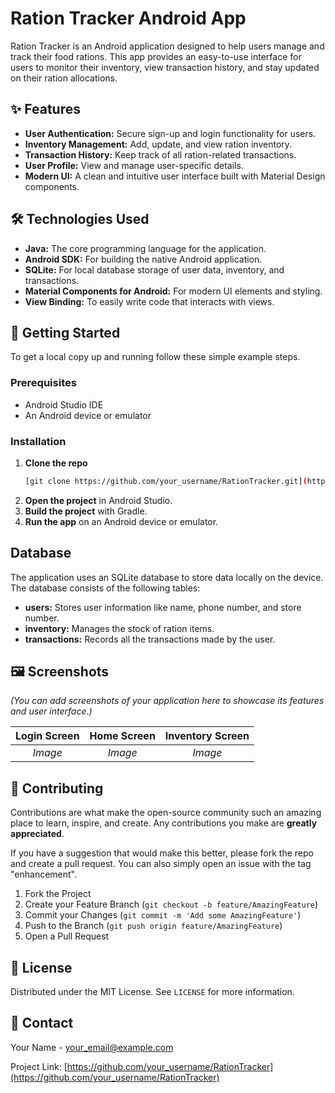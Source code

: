 # Ration Tracker Android App

Ration Tracker is an Android application designed to help users manage and track their food rations. This app provides an easy-to-use interface for users to monitor their inventory, view transaction history, and stay updated on their ration allocations.

## ✨ Features

*   **User Authentication:** Secure sign-up and login functionality for users.
*   **Inventory Management:** Add, update, and view ration inventory.
*   **Transaction History:** Keep track of all ration-related transactions.
*   **User Profile:** View and manage user-specific details.
*   **Modern UI:** A clean and intuitive user interface built with Material Design components.

## 🛠️ Technologies Used

*   **Java:** The core programming language for the application.
*   **Android SDK:** For building the native Android application.
*   **SQLite:** For local database storage of user data, inventory, and transactions.
*   **Material Components for Android:** For modern UI elements and styling.
*   **View Binding:** To easily write code that interacts with views.

## 🚀 Getting Started

To get a local copy up and running follow these simple example steps.

### Prerequisites

*   Android Studio IDE
*   An Android device or emulator

### Installation

1.  **Clone the repo**
    ```sh
    [git clone https://github.com/your_username/RationTracker.git](https://github.com/1510darshan/Ration_Tracker)
    ```
2.  **Open the project** in Android Studio.
3.  **Build the project** with Gradle.
4.  **Run the app** on an Android device or emulator.

## Database

The application uses an SQLite database to store data locally on the device. The database consists of the following tables:

*   **users:** Stores user information like name, phone number, and store number.
*   **inventory:** Manages the stock of ration items.
*   **transactions:** Records all the transactions made by the user.

## 🖼️ Screenshots

*(You can add screenshots of your application here to showcase its features and user interface.)*

| Login Screen | Home Screen | Inventory Screen |
| :----------: | :---------: | :--------------: |
|   *Image*    |   *Image*   |     *Image*      |


## 🤝 Contributing

Contributions are what make the open-source community such an amazing place to learn, inspire, and create. Any contributions you make are **greatly appreciated**.

If you have a suggestion that would make this better, please fork the repo and create a pull request. You can also simply open an issue with the tag "enhancement".

1.  Fork the Project
2.  Create your Feature Branch (`git checkout -b feature/AmazingFeature`)
3.  Commit your Changes (`git commit -m 'Add some AmazingFeature'`)
4.  Push to the Branch (`git push origin feature/AmazingFeature`)
5.  Open a Pull Request

## 📄 License

Distributed under the MIT License. See `LICENSE` for more information.

## 📧 Contact

Your Name - your_email@example.com

Project Link: [https://github.com/your_username/RationTracker](https://github.com/your_username/RationTracker)
